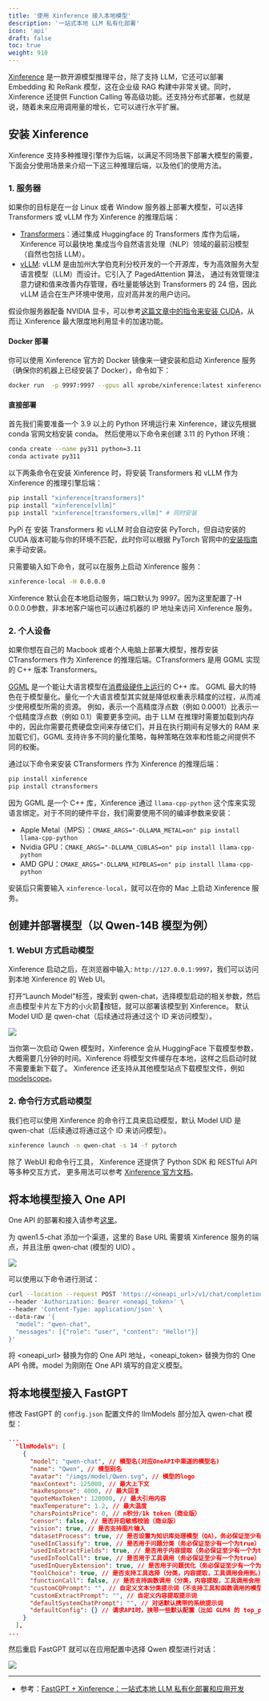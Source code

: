 ```yaml
---
title: '使用 Xinference 接入本地模型'
description: '一站式本地 LLM 私有化部署'
icon: 'api'
draft: false
toc: true
weight: 910
---
```


[Xinference](https://github.com/xorbitsai/inference) 是一款开源模型推理平台，除了支持 LLM，它还可以部署 Embedding 和 ReRank 模型，这在企业级 RAG 构建中非常关键。同时，Xinference 还提供 Function Calling 等高级功能。还支持分布式部署，也就是说，随着未来应用调用量的增长，它可以进行水平扩展。

## 安装 Xinference

Xinference 支持多种推理引擎作为后端，以满足不同场景下部署大模型的需要，下面会分使用场景来介绍一下这三种推理后端，以及他们的使用方法。

### 1. 服务器

如果你的目标是在一台 Linux 或者 Window 服务器上部署大模型，可以选择 Transformers 或 vLLM 作为 Xinference 的推理后端：

+ [Transformers](https://huggingface.co/docs/transformers/index)：通过集成 Huggingface 的 Transformers 库作为后端，Xinference 可以最快地 集成当今自然语言处理（NLP）领域的最前沿模型（自然也包括 LLM）。
+ [vLLM](https://vllm.ai/): vLLM 是由加州大学伯克利分校开发的一个开源库，专为高效服务大型语言模型（LLM）而设计。它引入了 PagedAttention 算法， 通过有效管理注意力键和值来改善内存管理，吞吐量能够达到 Transformers 的 24 倍，因此 vLLM 适合在生产环境中使用，应对高并发的用户访问。

假设你服务器配备 NVIDIA 显卡，可以参考[这篇文章中的指令来安装 CUDA](https://xorbits.cn/blogs/langchain-streamlit-doc-chat)，从而让 Xinference 最大限度地利用显卡的加速功能。

#### Docker 部署

你可以使用 Xinference 官方的 Docker 镜像来一键安装和启动 Xinference 服务（确保你的机器上已经安装了 Docker），命令如下：

```bash
docker run  -p 9997:9997 --gpus all xprobe/xinference:latest xinference-local -H 0.0.0.0
```

#### 直接部署

首先我们需要准备一个 3.9 以上的 Python 环境运行来 Xinference，建议先根据 conda 官网文档安装 conda。 然后使用以下命令来创建 3.11 的 Python 环境：

```bash
conda create --name py311 python=3.11
conda activate py311
```

以下两条命令在安装 Xinference 时，将安装 Transformers 和 vLLM 作为 Xinference 的推理引擎后端：

```bash
pip install "xinference[transformers]"
pip install "xinference[vllm]"
pip install "xinference[transformers,vllm]" # 同时安装
```

PyPi 在 安装 Transformers 和 vLLM 时会自动安装 PyTorch，但自动安装的 CUDA 版本可能与你的环境不匹配，此时你可以根据 PyTorch 官网中的[安装指南](https://pytorch.org/get-started/locally/)来手动安装。

只需要输入如下命令，就可以在服务上启动 Xinference 服务：

```bash
xinference-local -H 0.0.0.0
```

Xinference 默认会在本地启动服务，端口默认为 9997。因为这里配置了-H 0.0.0.0参数，非本地客户端也可以通过机器的 IP 地址来访问 Xinference 服务。

### 2. 个人设备

如果你想在自己的 Macbook 或者个人电脑上部署大模型，推荐安装 CTransformers 作为 Xinference 的推理后端。CTransformers 是用 GGML 实现的 C++ 版本 Transformers。

[GGML](https://ggml.ai/) 是一个能让大语言模型在[消费级硬件上运行](https://github.com/ggerganov/llama.cpp/discussions/205)的 C++ 库。 GGML 最大的特色在于模型量化。量化一个大语言模型其实就是降低权重表示精度的过程，从而减少使用模型所需的资源。 例如，表示一个高精度浮点数（例如 0.0001）比表示一个低精度浮点数（例如 0.1）需要更多空间。由于 LLM 在推理时需要加载到内存中的，因此你需要花费硬盘空间来存储它们，并且在执行期间有足够大的 RAM 来加载它们，GGML 支持许多不同的量化策略，每种策略在效率和性能之间提供不同的权衡。

通过以下命令来安装 CTransformers 作为 Xinference 的推理后端：

```bash
pip install xinference
pip install ctransformers
```

因为 GGML 是一个 C++ 库，Xinference 通过 `llama-cpp-python` 这个库来实现语言绑定。对于不同的硬件平台，我们需要使用不同的编译参数来安装：

- Apple Metal（MPS）：`CMAKE_ARGS="-DLLAMA_METAL=on" pip install llama-cpp-python`
- Nvidia GPU：`CMAKE_ARGS="-DLLAMA_CUBLAS=on" pip install llama-cpp-python`
- AMD GPU：`CMAKE_ARGS="-DLLAMA_HIPBLAS=on" pip install llama-cpp-python`

安装后只需要输入 `xinference-local`，就可以在你的 Mac 上启动 Xinference 服务。

## 创建并部署模型（以 Qwen-14B 模型为例）

### 1. WebUI 方式启动模型

Xinference 启动之后，在浏览器中输入: `http://127.0.0.1:9997`，我们可以访问到本地 Xinference 的 Web UI。

打开“Launch Model”标签，搜索到 qwen-chat，选择模型启动的相关参数，然后点击模型卡片左下方的小火箭🚀按钮，就可以部署该模型到 Xinference。 默认 Model UID 是 qwen-chat（后续通过将通过这个 ID 来访问模型）。

![](/imgs/xinference-launch-model.png)

当你第一次启动 Qwen 模型时，Xinference 会从 HuggingFace 下载模型参数，大概需要几分钟的时间。Xinference 将模型文件缓存在本地，这样之后启动时就不需要重新下载了。 Xinference 还支持从其他模型站点下载模型文件，例如 [modelscope](https://inference.readthedocs.io/en/latest/models/sources/sources.html)。

### 2. 命令行方式启动模型

我们也可以使用 Xinference 的命令行工具来启动模型，默认 Model UID 是 qwen-chat（后续通过将通过这个 ID 来访问模型）。

```bash
xinference launch -n qwen-chat -s 14 -f pytorch
```

除了 WebUI 和命令行工具， Xinference 还提供了 Python SDK 和 RESTful API 等多种交互方式， 更多用法可以参考 [Xinference 官方文档](https://inference.readthedocs.io/en/latest/getting_started/index.html)。

## 将本地模型接入 One API

One API 的部署和接入请参考[这里](/docs/development/one-api/)。

为 qwen1.5-chat 添加一个渠道，这里的 Base URL 需要填 Xinference 服务的端点，并且注册 qwen-chat (模型的 UID) 。

![](/imgs/one-api-add-xinference-models.jpg)

可以使用以下命令进行测试：

```bash
curl --location --request POST 'https://<oneapi_url>/v1/chat/completions' \
--header 'Authorization: Bearer <oneapi_token>' \
--header 'Content-Type: application/json' \
--data-raw '{
  "model": "qwen-chat",
  "messages": [{"role": "user", "content": "Hello!"}]
}'
```

将 <oneapi_url> 替换为你的 One API 地址，<oneapi_token> 替换为你的 One API 令牌。model 为刚刚在 One API 填写的自定义模型。

## 将本地模型接入 FastGPT

修改 FastGPT 的 `config.json` 配置文件的 llmModels 部分加入 qwen-chat 模型：

```json
...
  "llmModels": [
    {
      "model": "qwen-chat", // 模型名(对应OneAPI中渠道的模型名)
      "name": "Qwen", // 模型别名
      "avatar": "/imgs/model/Qwen.svg", // 模型的logo
      "maxContext": 125000, // 最大上下文
      "maxResponse": 4000, // 最大回复
      "quoteMaxToken": 120000, // 最大引用内容
      "maxTemperature": 1.2, // 最大温度
      "charsPointsPrice": 0, // n积分/1k token（商业版）
      "censor": false, // 是否开启敏感校验（商业版）
      "vision": true, // 是否支持图片输入
      "datasetProcess": true, // 是否设置为知识库处理模型（QA），务必保证至少有一个为true，否则知识库会报错
      "usedInClassify": true, // 是否用于问题分类（务必保证至少有一个为true）
      "usedInExtractFields": true, // 是否用于内容提取（务必保证至少有一个为true）
      "usedInToolCall": true, // 是否用于工具调用（务必保证至少有一个为true）
      "usedInQueryExtension": true, // 是否用于问题优化（务必保证至少有一个为true）
      "toolChoice": true, // 是否支持工具选择（分类，内容提取，工具调用会用到。）
      "functionCall": false, // 是否支持函数调用（分类，内容提取，工具调用会用到。会优先使用 toolChoice，如果为false，则使用 functionCall，如果仍为 false，则使用提示词模式）
      "customCQPrompt": "", // 自定义文本分类提示词（不支持工具和函数调用的模型
      "customExtractPrompt": "", // 自定义内容提取提示词
      "defaultSystemChatPrompt": "", // 对话默认携带的系统提示词
      "defaultConfig": {} // 请求API时，挟带一些默认配置（比如 GLM4 的 top_p）
    }
  ],
...
```

然后重启 FastGPT 就可以在应用配置中选择 Qwen 模型进行对话：

![](/imgs/fastgpt-list-models.png)

---

+ 参考：[FastGPT + Xinference：一站式本地 LLM 私有化部署和应用开发](https://xorbits.cn/blogs/fastgpt-weather-chat)


